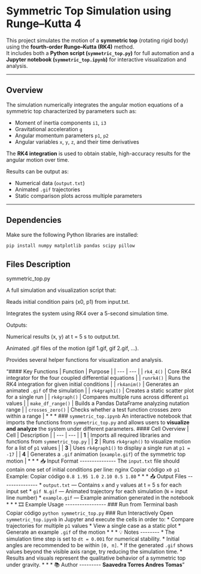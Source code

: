 # Symmetric Top Simulation using Runge–Kutta 4

This project simulates the motion of a **symmetric top** (rotating rigid body) using the **fourth-order Runge–Kutta (RK4)** method.  
It includes both a **Python script (`symmetric_top.py`)** for full automation and a **Jupyter notebook (`symmetric_top.ipynb`)** for interactive visualization and analysis.

---

## Overview

The simulation numerically integrates the angular motion equations of a symmetric top characterized by parameters such as:
- Moment of inertia components `i1`, `i3`
- Gravitational acceleration `g`
- Angular momentum parameters `p1`, `p2`
- Angular variables `x`, `y`, `z`, and their time derivatives

The **RK4 integration** is used to obtain stable, high-accuracy results for the angular motion over time.  

Results can be output as:
- Numerical data (`output.txt`)
- Animated `.gif` trajectories
- Static comparison plots across multiple parameters

---

## Dependencies

Make sure the following Python libraries are installed:

```bash
pip install numpy matplotlib pandas scipy pillow
```
## Files Description
symmetric_top.py

A full simulation and visualization script that:

Reads initial condition pairs (x0, p1) from input.txt.

Integrates the system using RK4 over a 5-second simulation time.

Outputs:

Numerical results (x, y) at t = 5 s to output.txt.

Animated .gif files of the motion (gif 1.gif, gif 2.gif, ...).

Provides several helper functions for visualization and analysis.

“#### Key Functions | Function | Purpose | | --- | --- | | `rk4_4()` | Core RK4 integrator for the four coupled differential equations | | `runrk4()` | Runs the RK4 integration for given initial conditions | | `rk4anim()` | Generates an animated `.gif` of the simulation | | `rk4graph1()` | Creates a static scatter plot for a single run | | `rk4graph()` | Compares multiple runs across different `p1` values | | `make_df_range()` | Builds a Pandas DataFrame analyzing nutation range | | `crosses_zero()` | Checks whether a test function crosses zero within a range | * * * ### `symmetric_top.ipynb` An interactive notebook that imports the functions from `symmetric_top.py` and allows users to **visualize and analyze** the system under different parameters. #### Cell Overview | Cell | Description | | --- | --- | | **1** | Imports all required libraries and functions from `symmetric_top.py` | | **2** | Runs `rk4graph()` to visualize motion for a list of `p1` values | | **3** | Uses `rk4graph1()` to display a single run at `p1 = -17` | | **4** | Generates a `.gif` animation (`example.gif`) of the symmetric top motion | * * * 📥 Input Format --------------- The `input.txt` file should contain one set of initial conditions per line: nginx Copiar código `x0 p1` Example: Copiar código `0.8 1.95 1.0 2.10 0.5 1.80` * * * 📤 Output Files --------------- * `output.txt` — Contains `x` and `y` values at t = 5 s for each input set * `gif N.gif` — Animated trajectory for each simulation (`N` = input line number) * `example.gif` — Example animation generated in the notebook * * * 🎞️ Example Usage ----------------- ### Run from Terminal bash Copiar código `python symmetric_top.py` ### Run Interactively Open `symmetric_top.ipynb` in Jupyter and execute the cells in order to: * Compare trajectories for multiple `p1` values * View a single case as a static plot * Generate an example `.gif` of the motion * * * 💡 Notes -------- * The simulation time step is set to `dt = 0.001` for numerical stability. * Initial angles are recommended to be within `[0, π]`. * If the generated `.gif` shows values beyond the visible axis range, try reducing the simulation time. * Results and visuals represent the qualitative behavior of a symmetric top under gravity. * * * 📚 Author --------- **Saavedra Torres Andres Tomas**”

